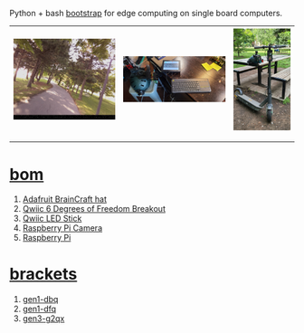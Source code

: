 Python + bash <a href="https://github.com/kamangir/blue-sbc">bootstrap</a> for edge computing on single board computers.

| [![image](../images/helmet-2.jpg)](#) | [![image](../images/helmet-3.jpg)](#) | [![image](../images/helmet-4.jpg)](#) |
| --- | --- | --- |

---

# [bom](../parts.md)

1. [Adafruit BrainCraft hat](../parts.md#adafruit-braincraft-hat)
1. [Qwiic 6 Degrees of Freedom Breakout](../parts.md#qwiic-6-degrees-of-freedom-breakout)
1. [Qwiic LED Stick](../parts.md#qwiic-led-stick)
1. [Raspberry Pi Camera](../parts.md#raspberry-pi-camera)
1. [Raspberry Pi](../parts.md#raspberry-pi)

# [brackets](../brackets)

1. [gen1-dbq](../brackets/gen1-dbq/gen1-dbq.stl)
1. [gen1-dfq](../brackets/gen1-dfq/gen1-dfq.stl)
1. [gen3-g2qx](../brackets/gen3-g2qx/gen3-g2qx.stl)

